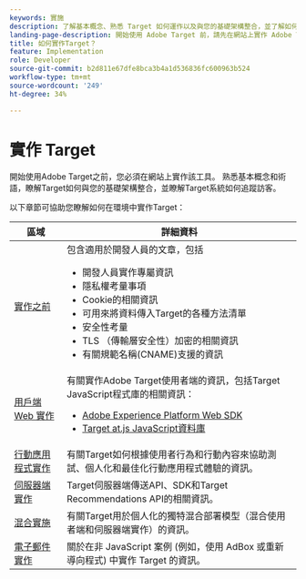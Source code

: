 ```yaml
---
keywords: 實施
description: 了解基本概念、熟悉 Target 如何運作以及與您的基礎架構整合，並了解如何追蹤訪客。
landing-page-description: 開始使用 Adobe Target 前，請先在網站上實作 Adobe Target，了解基本概念和術語，並熟悉 Target 的操作方式。
title: 如何實作Target？
feature: Implementation
role: Developer
source-git-commit: b2d811e67dfe8bca3b4a1d536836fc600963b524
workflow-type: tm+mt
source-wordcount: '249'
ht-degree: 34%

---
```


# 實作 Target

開始使用Adobe Target之前，您必須在網站上實作該工具。 熟悉基本概念和術語，瞭解Target如何與您的基礎架構整合，並瞭解Target系統如何追蹤訪客。

以下章節可協助您瞭解如何在環境中實作Target：

| 區域 | 詳細資料 |
| --- | --- |
| [實作之前](/help/dev/before-implement/) | 包含適用於開發人員的文章，包括<ul><li>開發人員實作專屬資訊</li><li>隱私權考量事項</li><li>Cookie的相關資訊</li><li>可用來將資料傳入Target的各種方法清單</li><li>安全性考量</li><li>TLS （傳輸層安全性）加密的相關資訊</li><li>有關規範名稱(CNAME)支援的資訊</li></ul> |
| [用戶端 Web 實作](/help/dev/implement/client-side/overview.md) | 有關實作Adobe Target使用者端的資訊，包括Target JavaScript程式庫的相關資訊：<ul><li>[Adobe Experience Platform Web SDK](/help/dev/implement/client-side/aep-web-sdk.md)</li><li>[Target at.js JavaScript資料庫](/help/dev/implement/client-side/atjs/how-atjs-works/how-atjs-works.md)</li></ul> |
| [行動應用程式實作](/help/dev/implement/mobile/) | 有關Target如何根據使用者行為和行動內容來協助測試、個人化和最佳化行動應用程式體驗的資訊。 |
| [伺服器端實作](/help/dev/implement/server-side/server-side-overview.md) | Target伺服器端傳送API、SDK和Target Recommendations API的相關資訊。 |
| [混合實施](/help/dev/implement/hybrid/) | 有關Target用於個人化的獨特混合部署模型（混合使用者端和伺服器端實作）的資訊。 |
| [電子郵件實作](/help/dev/implement/email/overview.md) | 關於在非 JavaScript 案例 (例如，使用 AdBox 或重新導向程式) 中實作 Target 的資訊。 |
